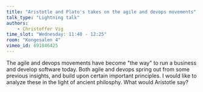 ```yaml
---
title: "Aristotle and Plato's takes on the agile and devops movements"
talk_type: "Lightning talk"
authors:
    - Christoffer Vig
time_slot: "Wednesday: 11:40 - 12:25"
room: "Kongesalen 4"
vimeo_id: 691846425
---
```

The agile and devops movements have become "the way" to run a business and develop software today. Both agile and devops spring out from some previous insights, and build upon certain important principles. I would like to analyze these in the light of ancient philosphy. What would Aristotle say?  
